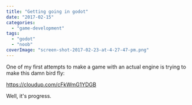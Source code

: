 ```yaml
---
title: "Getting going in godot"
date: "2017-02-15"
categories: 
  - "game-development"
tags: 
  - "godot"
  - "noob"
coverImage: "screen-shot-2017-02-23-at-4-27-47-pm.png"
---
```


One of my first attempts to make a game with an actual engine is trying to make this damn bird fly:

https://cloudup.com/cFkWmG1YDGB

Well, it's progress.
